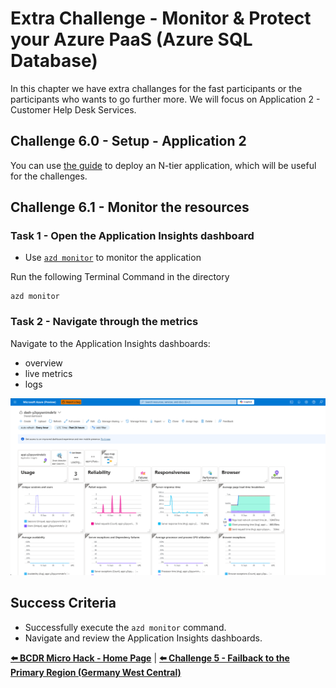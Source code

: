 # Extra Challenge - Monitor & Protect your Azure PaaS (Azure SQL Database)

In this chapter we have extra challanges for the fast participants or the participants who wants to go further more. We will focus on Application 2 - Customer Help Desk Services. 

## Challenge 6.0 - Setup - Application 2

You can use [the guide](../Infra/App2/setup.md) to deploy an N-tier application, which will be useful for the challenges.

## Challenge 6.1 - Monitor the resources

### Task 1 - Open the Application Insights dashboard

- Use [`azd monitor`](https://learn.microsoft.com/azure/developer/azure-developer-cli/monitor-your-app) to monitor the application 

Run the following Terminal Command in the directory

    azd monitor

### Task 2 - Navigate through the metrics

Navigate to the Application Insights dashboards:
- overview
- live metrics
- logs

![image](../walkthrough/challenge-6/img/01_App_Insights_dashboards.png)

## Success Criteria

- Successfully execute the ``azd monitor`` command.
- Navigate and review the Application Insights dashboards.

<!--
## Challenge 6.2 - Protect your Azure PaaS (Azure SQL Database) with Failover Groups

### Goal 🎯

In challenge 6, you will focus on implementing disaster recovery strategies for Azure SQL databases using Failover Groups. The primary objective is to ensure business continuity by protecting critical data stored in Azure SQL databases.

### Actions
* Implement Failover Groups for Azure SQL Database:
  * Task 1: Create a Failover Group between two Azure SQL databases located in different Azure regions (Germany West Central and Sweden Central).
  * Task 2: Configure automatic failover policies and test the failover mechanism to ensure seamless transition in case of a disaster.

### Success Criteria ✅
* You have successfully created and configured a Failover Group for Azure SQL Database, ensuring data is replicated and accessible across regions.
* You have conducted failover tests for the Azure SQL Database, demonstrating the effectiveness of your disaster recovery strategy.
* You were able to connect to the failed-over SQL DB from the failed-over VM.
 -->
<!-- ### 📚 Learning Resources
* [Azure SQL Database Failover Groups and Active Geo-Replication](https://learn.microsoft.com/en-us/azure/azure-sql/database/auto-failover-group-overview)
* [Testing for disaster recovery](https://learn.microsoft.com/en-us/azure/site-recovery/site-recovery-test-failover-to-azure)
* [Create a single database in Azure SQL Database](https://learn.microsoft.com/en-us/azure/azure-sql/database/single-database-create-quickstart?view=azuresql&tabs=azure-portal) -->

**[⬅️ BCDR Micro Hack - Home Page](../Readme.md)** |
**[⬅️ Challenge 5 - Failback to the Primary Region (Germany West Central)](./05_challenge.md)**
